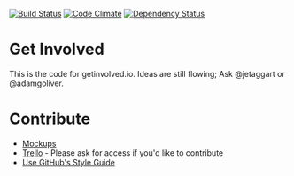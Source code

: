 [![Build Status](https://travis-ci.org/jetaggart/getinvolved.svg)](https://travis-ci.org/jetaggart/getinvolved)
[![Code Climate](https://codeclimate.com/github/jetaggart/getinvolved.png)](https://codeclimate.com/github/jetaggart/getinvolved)
[![Dependency Status](https://gemnasium.com/jetaggart/getinvolved.svg)](https://gemnasium.com/jetaggart/getinvolved)

Get Involved
===

This is the code for getinvolved.io. Ideas are still flowing; Ask @jetaggart or @adamgoliver.

Contribute
===
* [Mockups](https://github.com/jetaggart/getinvolved/tree/master/mockups)
* [Trello](https://trello.com/b/lE4xTkfi/get-involved) - Please ask for access if you'd like to contribute
* [Use GitHub's Style Guide](https://github.com/styleguide)
